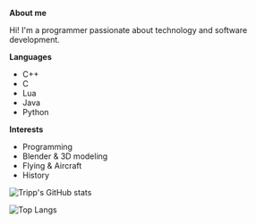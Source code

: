 **About me**

Hi! I'm a programmer passionate about technology and software development.



**Languages**
- C++
- C
- Lua
- Java
- Python

**Interests**
- Programming
- Blender & 3D modeling
- Flying & Aircraft
- History



![Tripp's GitHub stats](https://github-readme-stats.vercel.app/api?username=RealTrippR&show_icons=true&theme=radical)

![Top Langs](https://github-readme-stats.vercel.app/api/top-langs/?username=myusername&theme=RealTrippR)
